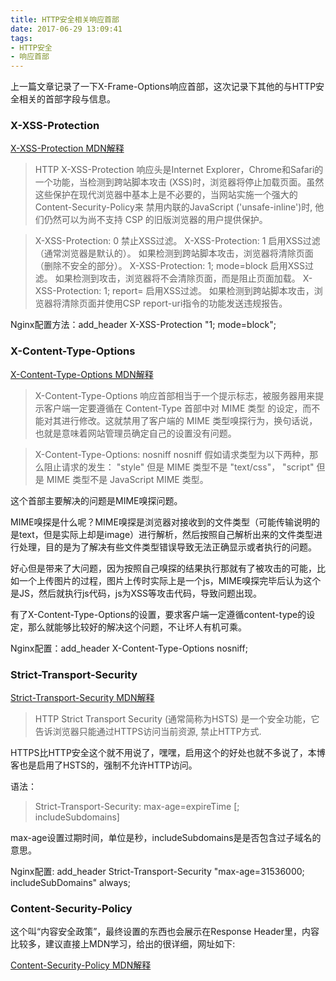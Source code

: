 ```yaml
---
title: HTTP安全相关响应首部
date: 2017-06-29 13:09:41
tags:
- HTTP安全
- 响应首部
---
```


  上一篇文章记录了一下X-Frame-Options响应首部，这次记录下其他的与HTTP安全相关的首部字段与信息。

  ### X-XSS-Protection

  [X-XSS-Protection MDN解释](https://developer.mozilla.org/zh-CN/docs/Web/HTTP/Headers/X-XSS-Protection)

  > HTTP X-XSS-Protection 响应头是Internet Explorer，Chrome和Safari的一个功能，当检测到跨站脚本攻击 (XSS)时，浏览器将停止加载页面。虽然这些保护在现代浏览器中基本上是不必要的，当网站实施一个强大的Content-Security-Policy来 禁用内联的JavaScript ('unsafe-inline')时, 他们仍然可以为尚不支持 CSP 的旧版浏览器的用户提供保护。

  > X-XSS-Protection: 0 禁止XSS过滤。
  X-XSS-Protection: 1 启用XSS过滤（通常浏览器是默认的）。 如果检测到跨站脚本攻击，浏览器将清除页面（删除不安全的部分）。
  X-XSS-Protection: 1; mode=block 启用XSS过滤。 如果检测到攻击，浏览器将不会清除页面，而是阻止页面加载。
  X-XSS-Protection: 1; report=<reporting-uri> 启用XSS过滤。 如果检测到跨站脚本攻击，浏览器将清除页面并使用CSP report-uri指令的功能发送违规报告。

  Nginx配置方法：add_header X-XSS-Protection "1; mode=block";

  ### X-Content-Type-Options

  [X-Content-Type-Options MDN解释](https://developer.mozilla.org/zh-CN/docs/Web/HTTP/Headers/X-Content-Type-Options)

  > X-Content-Type-Options 响应首部相当于一个提示标志，被服务器用来提示客户端一定要遵循在 Content-Type 首部中对  MIME 类型 的设定，而不能对其进行修改。这就禁用了客户端的 MIME 类型嗅探行为，换句话说，也就是意味着网站管理员确定自己的设置没有问题。

  > X-Content-Type-Options: nosniff
  nosniff
  假如请求类型为以下两种，那么阻止请求的发生：
  "style" 但是 MIME 类型不是 "text/css"，
  "script" 但是 MIME 类型不是  JavaScript MIME 类型。

  这个首部主要解决的问题是MIME嗅探问题。

  MIME嗅探是什么呢？MIME嗅探是浏览器对接收到的文件类型（可能传输说明的是text，但是实际上却是image）进行解析，然后按照自己解析出来的文件类型进行处理，目的是为了解决有些文件类型错误导致无法正确显示或者执行的问题。

  好心但是带来了大问题，因为按照自己嗅探的结果执行那就有了被攻击的可能，比如一个上传图片的过程，图片上传时实际上是一个js，MIME嗅探完毕后认为这个是JS，然后就执行js代码，js为XSS等攻击代码，导致问题出现。

  有了X-Content-Type-Options的设置，要求客户端一定遵循content-type的设定，那么就能够比较好的解决这个问题，不让坏人有机可乘。

  Nginx配置：add_header X-Content-Type-Options nosniff;

  ### Strict-Transport-Security

  [Strict-Transport-Security MDN解释](https://developer.mozilla.org/zh-CN/docs/Security/HTTP_Strict_Transport_Security)

  > HTTP Strict Transport Security (通常简称为HSTS) 是一个安全功能，它告诉浏览器只能通过HTTPS访问当前资源, 禁止HTTP方式.

  HTTPS比HTTP安全这个就不用说了，嘿嘿，启用这个的好处也就不多说了，本博客也是启用了HSTS的，强制不允许HTTP访问。

  语法：
  > Strict-Transport-Security: max-age=expireTime [; includeSubdomains]
  
  max-age设置过期时间，单位是秒，includeSubdomains是是否包含过子域名的意思。

  Nginx配置: add_header Strict-Transport-Security "max-age=31536000; includeSubDomains" always;

  ### Content-Security-Policy

  这个叫“内容安全政策”，最终设置的东西也会展示在Response Header里，内容比较多，建议直接上MDN学习，给出的很详细，网址如下:

  [Content-Security-Policy MDN解释](https://developer.mozilla.org/zh-CN/docs/Web/Security/CSP/Using_Content_Security_Policy)


